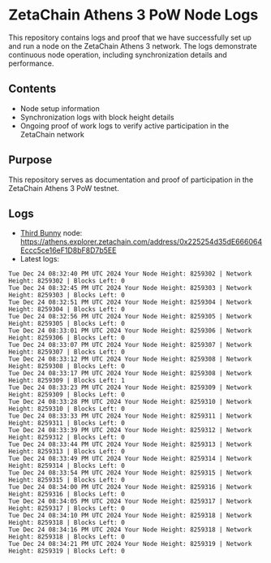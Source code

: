 # ZetaChain Athens 3 PoW Node Logs
This repository contains logs and proof that we have successfully set up and run a node on the ZetaChain Athens 3 network. The logs demonstrate continuous node operation, including synchronization details and performance.

## Contents
- Node setup information
- Synchronization logs with block height details
- Ongoing proof of work logs to verify active participation in the ZetaChain network

## Purpose
This repository serves as documentation and proof of participation in the ZetaChain Athens 3 PoW testnet.

## Logs

- [Third Bunny](https://thirdbunny.xyz/) node: https://athens.explorer.zetachain.com/address/0x225254d35dE666064Eccc5ce16eF1D8bF8D7b5EE
- Latest logs:
```
Tue Dec 24 08:32:40 PM UTC 2024 Your Node Height: 8259302 | Network Height: 8259302 | Blocks Left: 0
Tue Dec 24 08:32:45 PM UTC 2024 Your Node Height: 8259303 | Network Height: 8259303 | Blocks Left: 0
Tue Dec 24 08:32:51 PM UTC 2024 Your Node Height: 8259304 | Network Height: 8259304 | Blocks Left: 0
Tue Dec 24 08:32:56 PM UTC 2024 Your Node Height: 8259305 | Network Height: 8259305 | Blocks Left: 0
Tue Dec 24 08:33:01 PM UTC 2024 Your Node Height: 8259306 | Network Height: 8259306 | Blocks Left: 0
Tue Dec 24 08:33:07 PM UTC 2024 Your Node Height: 8259307 | Network Height: 8259307 | Blocks Left: 0
Tue Dec 24 08:33:12 PM UTC 2024 Your Node Height: 8259308 | Network Height: 8259308 | Blocks Left: 0
Tue Dec 24 08:33:17 PM UTC 2024 Your Node Height: 8259308 | Network Height: 8259309 | Blocks Left: 1
Tue Dec 24 08:33:23 PM UTC 2024 Your Node Height: 8259309 | Network Height: 8259309 | Blocks Left: 0
Tue Dec 24 08:33:28 PM UTC 2024 Your Node Height: 8259310 | Network Height: 8259310 | Blocks Left: 0
Tue Dec 24 08:33:33 PM UTC 2024 Your Node Height: 8259311 | Network Height: 8259311 | Blocks Left: 0
Tue Dec 24 08:33:39 PM UTC 2024 Your Node Height: 8259312 | Network Height: 8259312 | Blocks Left: 0
Tue Dec 24 08:33:44 PM UTC 2024 Your Node Height: 8259313 | Network Height: 8259313 | Blocks Left: 0
Tue Dec 24 08:33:49 PM UTC 2024 Your Node Height: 8259314 | Network Height: 8259314 | Blocks Left: 0
Tue Dec 24 08:33:54 PM UTC 2024 Your Node Height: 8259315 | Network Height: 8259315 | Blocks Left: 0
Tue Dec 24 08:34:00 PM UTC 2024 Your Node Height: 8259316 | Network Height: 8259316 | Blocks Left: 0
Tue Dec 24 08:34:05 PM UTC 2024 Your Node Height: 8259317 | Network Height: 8259317 | Blocks Left: 0
Tue Dec 24 08:34:10 PM UTC 2024 Your Node Height: 8259318 | Network Height: 8259318 | Blocks Left: 0
Tue Dec 24 08:34:16 PM UTC 2024 Your Node Height: 8259318 | Network Height: 8259318 | Blocks Left: 0
Tue Dec 24 08:34:21 PM UTC 2024 Your Node Height: 8259319 | Network Height: 8259319 | Blocks Left: 0
```
